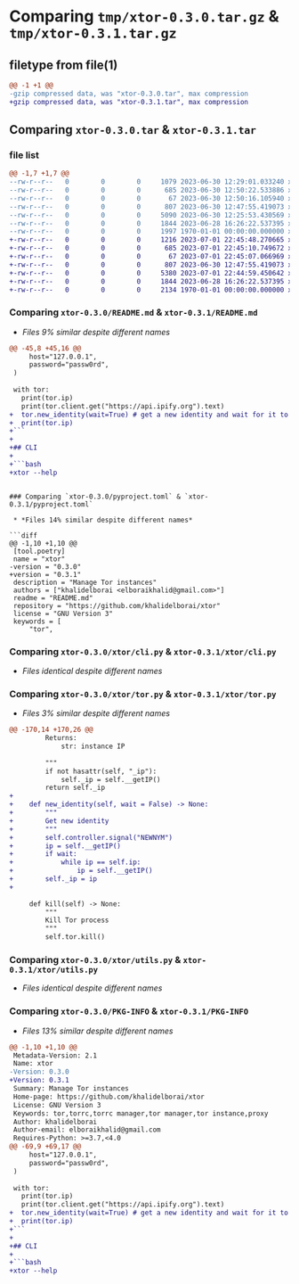 # Comparing `tmp/xtor-0.3.0.tar.gz` & `tmp/xtor-0.3.1.tar.gz`

## filetype from file(1)

```diff
@@ -1 +1 @@
-gzip compressed data, was "xtor-0.3.0.tar", max compression
+gzip compressed data, was "xtor-0.3.1.tar", max compression
```

## Comparing `xtor-0.3.0.tar` & `xtor-0.3.1.tar`

### file list

```diff
@@ -1,7 +1,7 @@
--rw-r--r--   0        0        0     1079 2023-06-30 12:29:01.033240 xtor-0.3.0/README.md
--rw-r--r--   0        0        0      685 2023-06-30 12:50:22.533886 xtor-0.3.0/pyproject.toml
--rw-r--r--   0        0        0       67 2023-06-30 12:50:16.105940 xtor-0.3.0/xtor/__init__.py
--rw-r--r--   0        0        0      807 2023-06-30 12:47:55.419073 xtor-0.3.0/xtor/cli.py
--rw-r--r--   0        0        0     5090 2023-06-30 12:25:53.430569 xtor-0.3.0/xtor/tor.py
--rw-r--r--   0        0        0     1844 2023-06-28 16:26:22.537395 xtor-0.3.0/xtor/utils.py
--rw-r--r--   0        0        0     1997 1970-01-01 00:00:00.000000 xtor-0.3.0/PKG-INFO
+-rw-r--r--   0        0        0     1216 2023-07-01 22:45:48.270665 xtor-0.3.1/README.md
+-rw-r--r--   0        0        0      685 2023-07-01 22:45:10.749672 xtor-0.3.1/pyproject.toml
+-rw-r--r--   0        0        0       67 2023-07-01 22:45:07.066969 xtor-0.3.1/xtor/__init__.py
+-rw-r--r--   0        0        0      807 2023-06-30 12:47:55.419073 xtor-0.3.1/xtor/cli.py
+-rw-r--r--   0        0        0     5380 2023-07-01 22:44:59.450642 xtor-0.3.1/xtor/tor.py
+-rw-r--r--   0        0        0     1844 2023-06-28 16:26:22.537395 xtor-0.3.1/xtor/utils.py
+-rw-r--r--   0        0        0     2134 1970-01-01 00:00:00.000000 xtor-0.3.1/PKG-INFO
```

### Comparing `xtor-0.3.0/README.md` & `xtor-0.3.1/README.md`

 * *Files 9% similar despite different names*

```diff
@@ -45,8 +45,16 @@
     host="127.0.0.1",
     password="passw0rd",
 )
 
 with tor:
   print(tor.ip)
   print(tor.client.get("https://api.ipify.org").text)
+  tor.new_identity(wait=True) # get a new identity and wait for it to be ready (new ip)
+  print(tor.ip)
+```
+
+## CLI
+
+```bash
+xtor --help
 ```
```

### Comparing `xtor-0.3.0/pyproject.toml` & `xtor-0.3.1/pyproject.toml`

 * *Files 14% similar despite different names*

```diff
@@ -1,10 +1,10 @@
 [tool.poetry]
 name = "xtor"
-version = "0.3.0"
+version = "0.3.1"
 description = "Manage Tor instances"
 authors = ["khalidelborai <elboraikhalid@gmail.com>"]
 readme = "README.md"
 repository = "https://github.com/khalidelborai/xtor"
 license = "GNU Version 3"
 keywords = [
     "tor",
```

### Comparing `xtor-0.3.0/xtor/cli.py` & `xtor-0.3.1/xtor/cli.py`

 * *Files identical despite different names*

### Comparing `xtor-0.3.0/xtor/tor.py` & `xtor-0.3.1/xtor/tor.py`

 * *Files 3% similar despite different names*

```diff
@@ -170,14 +170,26 @@
         Returns:
             str: instance IP
 
         """
         if not hasattr(self, "_ip"):
             self._ip = self.__getIP()
         return self._ip
+    
+    def new_identity(self, wait = False) -> None:
+        """
+        Get new identity
+        """
+        self.controller.signal("NEWNYM")
+        ip = self.__getIP()
+        if wait:
+            while ip == self.ip:
+                ip = self.__getIP()
+        self._ip = ip
+        
 
     def kill(self) -> None:
         """
         Kill Tor process
         """
         self.tor.kill()
```

### Comparing `xtor-0.3.0/xtor/utils.py` & `xtor-0.3.1/xtor/utils.py`

 * *Files identical despite different names*

### Comparing `xtor-0.3.0/PKG-INFO` & `xtor-0.3.1/PKG-INFO`

 * *Files 13% similar despite different names*

```diff
@@ -1,10 +1,10 @@
 Metadata-Version: 2.1
 Name: xtor
-Version: 0.3.0
+Version: 0.3.1
 Summary: Manage Tor instances
 Home-page: https://github.com/khalidelborai/xtor
 License: GNU Version 3
 Keywords: tor,torrc,torrc manager,tor manager,tor instance,proxy
 Author: khalidelborai
 Author-email: elboraikhalid@gmail.com
 Requires-Python: >=3.7,<4.0
@@ -69,9 +69,17 @@
     host="127.0.0.1",
     password="passw0rd",
 )
 
 with tor:
   print(tor.ip)
   print(tor.client.get("https://api.ipify.org").text)
+  tor.new_identity(wait=True) # get a new identity and wait for it to be ready (new ip)
+  print(tor.ip)
+```
+
+## CLI
+
+```bash
+xtor --help
 ```
```

